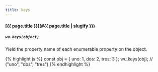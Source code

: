 ```yaml
---
title: keys
---
```

#### [{{ page.title }}](#{{ page.title | slugify }})

##### `wu.keys(object)`

Yield the property name of each enumerable property on the object.

{% highlight js %}
const obj = { uno: 1, dos: 2, tres: 3 };
wu.keys(obj);
// ("uno", "dos", "tres")
{% endhighlight %}
